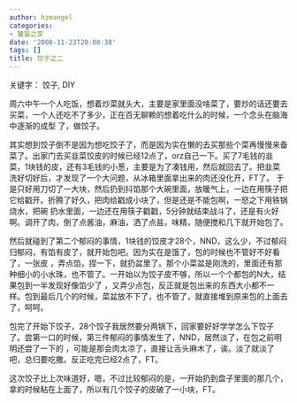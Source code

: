 ```yaml
---
author: hzmangel
categories:
- 饕餮之享
date: '2008-11-23T20:00:38'
tags: []
title: 饺子之二
---
```

关键字： 饺子, DIY

周六中午一个人吃饭，想着炒菜就头大，主要是家里面没啥菜了，要炒的话还要去买菜，一个人还吃不了多少，正在百无聊赖的想着吃什么的时候，一个念头在脑海中逐渐的成型
了，做饺子。

其实想到饺子倒不是因为想吃饺子了，而是因为实在懒的去买那些个菜再慢慢来备菜了。出家门去买韭菜饺皮的时候已经12点了，orz自己一下。<!--more-->买了7毛钱的韭菜，1块钱的皮，还有3毛钱的小葱，主要是为了凑钱用，然后就回去了。把韭菜洗好切好后，才发现了一个大问题，从冰箱里面拿出来的肉还没化开，FT了。
于是只好用刀切了一大块，然后扔到抖馅那个大碗里面，放暖气上，一边在用筷子把它给戳开。折腾了好久，把肉给戳成小块了，但是还是不能包啊，一怒之下用铁锅烧水，把碗
扔水里面，一边还在用筷子戳戳，5分钟就结束战斗了，还是有火好啊。调开了肉，倒了点酱油，麻油，洒了点盐，味精，随便搅和几下就开始包了。

然后就碰到了第二个郁闷的事情，1块钱的饺皮才28个，NND，这么少，不过郁闷归郁闷，有馅有皮了，就开始包吧。因为实在是饿了，包的时候也不管好不好看了，一张皮
，弄点馅，捏一下，就扔盆里了。那个小菜盆是刚洗的，里面还有那种细小的小水珠，也不管了。一开始以为饺子皮不够，所以一个个都包的N大，结果包到一半发现好像馅少了
，又弄少点包，反正就是包出来的东西大小都不一样。包到最后几个的时候，菜盆放不下了，也不管了，就直接堆到原来包的上面去了，呵呵。

包完了开始下饺子，28个饺子我居然要分两锅下，回家要好好学学怎么下饺子了。尝第一口的时候，第三件郁闷的事情发生了，NND，居然淡了，在包之前明明还尝了一下的
，可能是那会肉太凉了，直接让舌头麻木了，诶。淡了就淡了吧，总归要吃撒。反正吃完已经2点了，FT。

这次饺子比上次味道好，嗯，不过比较郁闷的是，一开始扔到盘子里面的那几个，拿的时候粘在上面了，所以有几个饺子的皮破了一小块，FT。